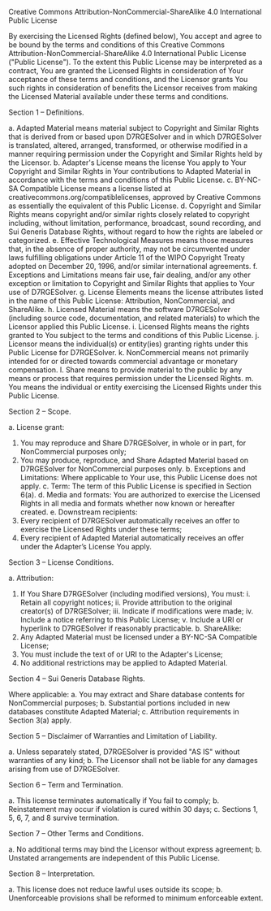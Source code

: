 Creative Commons Attribution-NonCommercial-ShareAlike 4.0 International Public License

By exercising the Licensed Rights (defined below), You accept and agree to be bound by the terms and conditions of this Creative Commons Attribution-NonCommercial-ShareAlike 4.0 International Public License ("Public License"). To the extent this Public License may be interpreted as a contract, You are granted the Licensed Rights in consideration of Your acceptance of these terms and conditions, and the Licensor grants You such rights in consideration of benefits the Licensor receives from making the Licensed Material available under these terms and conditions.

Section 1 – Definitions.

a. Adapted Material means material subject to Copyright and Similar Rights that is derived from or based upon D7RGESolver and in which D7RGESolver is translated, altered, arranged, transformed, or otherwise modified in a manner requiring permission under the Copyright and Similar Rights held by the Licensor.
b. Adapter's License means the license You apply to Your Copyright and Similar Rights in Your contributions to Adapted Material in accordance with the terms and conditions of this Public License.
c. BY-NC-SA Compatible License means a license listed at creativecommons.org/compatiblelicenses, approved by Creative Commons as essentially the equivalent of this Public License.
d. Copyright and Similar Rights means copyright and/or similar rights closely related to copyright including, without limitation, performance, broadcast, sound recording, and Sui Generis Database Rights, without regard to how the rights are labeled or categorized.
e. Effective Technological Measures means those measures that, in the absence of proper authority, may not be circumvented under laws fulfilling obligations under Article 11 of the WIPO Copyright Treaty adopted on December 20, 1996, and/or similar international agreements.
f. Exceptions and Limitations means fair use, fair dealing, and/or any other exception or limitation to Copyright and Similar Rights that applies to Your use of D7RGESolver.
g. License Elements means the license attributes listed in the name of this Public License: Attribution, NonCommercial, and ShareAlike.
h. Licensed Material means the software D7RGESolver (including source code, documentation, and related materials) to which the Licensor applied this Public License.
i. Licensed Rights means the rights granted to You subject to the terms and conditions of this Public License.
j. Licensor means the individual(s) or entity(ies) granting rights under this Public License for D7RGESolver.
k. NonCommercial means not primarily intended for or directed towards commercial advantage or monetary compensation.
l. Share means to provide material to the public by any means or process that requires permission under the Licensed Rights.
m. You means the individual or entity exercising the Licensed Rights under this Public License.

Section 2 – Scope.

a. License grant:
  1. You may reproduce and Share D7RGESolver, in whole or in part, for NonCommercial purposes only;
  2. You may produce, reproduce, and Share Adapted Material based on D7RGESolver for NonCommercial purposes only.
b. Exceptions and Limitations: Where applicable to Your use, this Public License does not apply.
c. Term: The term of this Public License is specified in Section 6(a).
d. Media and formats: You are authorized to exercise the Licensed Rights in all media and formats whether now known or hereafter created.
e. Downstream recipients:
  1. Every recipient of D7RGESolver automatically receives an offer to exercise the Licensed Rights under these terms;
  2. Every recipient of Adapted Material automatically receives an offer under the Adapter’s License You apply.

Section 3 – License Conditions.

a. Attribution:
  1. If You Share D7RGESolver (including modified versions), You must:
    i. Retain all copyright notices;
    ii. Provide attribution to the original creator(s) of D7RGESolver;
    iii. Indicate if modifications were made;
    iv. Include a notice referring to this Public License;
    v. Include a URI or hyperlink to D7RGESolver if reasonably practicable.
b. ShareAlike:
  1. Any Adapted Material must be licensed under a BY-NC-SA Compatible License;
  2. You must include the text of or URI to the Adapter's License;
  3. No additional restrictions may be applied to Adapted Material.

Section 4 – Sui Generis Database Rights.

Where applicable:
a. You may extract and Share database contents for NonCommercial purposes;
b. Substantial portions included in new databases constitute Adapted Material;
c. Attribution requirements in Section 3(a) apply.

Section 5 – Disclaimer of Warranties and Limitation of Liability.

a. Unless separately stated, D7RGESolver is provided "AS IS" without warranties of any kind;
b. The Licensor shall not be liable for any damages arising from use of D7RGESolver.

Section 6 – Term and Termination.

a. This license terminates automatically if You fail to comply;
b. Reinstatement may occur if violation is cured within 30 days;
c. Sections 1, 5, 6, 7, and 8 survive termination.

Section 7 – Other Terms and Conditions.

a. No additional terms may bind the Licensor without express agreement;
b. Unstated arrangements are independent of this Public License.

Section 8 – Interpretation.

a. This license does not reduce lawful uses outside its scope;
b. Unenforceable provisions shall be reformed to minimum enforceable extent.
